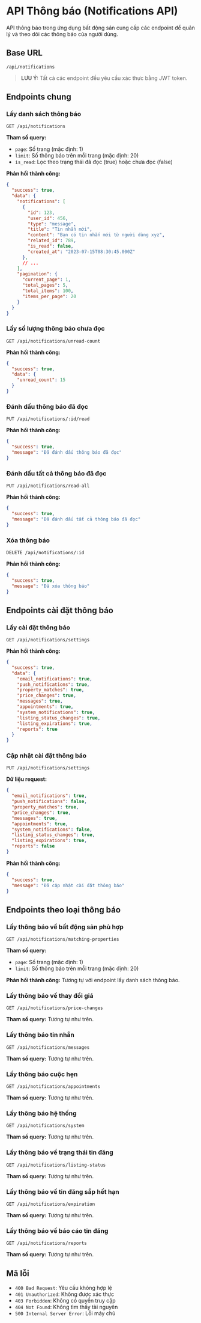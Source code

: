 # API Thông báo (Notifications API)

API thông báo trong ứng dụng bất động sản cung cấp các endpoint để quản lý và theo dõi các thông báo của người dùng.

## Base URL

```
/api/notifications
```

> **LƯU Ý:** Tất cả các endpoint đều yêu cầu xác thực bằng JWT token.

## Endpoints chung

### Lấy danh sách thông báo

```
GET /api/notifications
```

**Tham số query:**
- `page`: Số trang (mặc định: 1)
- `limit`: Số thông báo trên mỗi trang (mặc định: 20)
- `is_read`: Lọc theo trạng thái đã đọc (true) hoặc chưa đọc (false)

**Phản hồi thành công:**
```json
{
  "success": true,
  "data": {
    "notifications": [
      {
        "id": 123,
        "user_id": 456,
        "type": "message",
        "title": "Tin nhắn mới",
        "content": "Bạn có tin nhắn mới từ người dùng xyz",
        "related_id": 789,
        "is_read": false,
        "created_at": "2023-07-15T08:30:45.000Z"
      },
      // ...
    ],
    "pagination": {
      "current_page": 1,
      "total_pages": 5,
      "total_items": 100,
      "items_per_page": 20
    }
  }
}
```

### Lấy số lượng thông báo chưa đọc

```
GET /api/notifications/unread-count
```

**Phản hồi thành công:**
```json
{
  "success": true,
  "data": {
    "unread_count": 15
  }
}
```

### Đánh dấu thông báo đã đọc

```
PUT /api/notifications/:id/read
```

**Phản hồi thành công:**
```json
{
  "success": true,
  "message": "Đã đánh dấu thông báo đã đọc"
}
```

### Đánh dấu tất cả thông báo đã đọc

```
PUT /api/notifications/read-all
```

**Phản hồi thành công:**
```json
{
  "success": true,
  "message": "Đã đánh dấu tất cả thông báo đã đọc"
}
```

### Xóa thông báo

```
DELETE /api/notifications/:id
```

**Phản hồi thành công:**
```json
{
  "success": true,
  "message": "Đã xóa thông báo"
}
```

## Endpoints cài đặt thông báo

### Lấy cài đặt thông báo

```
GET /api/notifications/settings
```

**Phản hồi thành công:**
```json
{
  "success": true,
  "data": {
    "email_notifications": true,
    "push_notifications": true,
    "property_matches": true,
    "price_changes": true,
    "messages": true,
    "appointments": true,
    "system_notifications": true,
    "listing_status_changes": true,
    "listing_expirations": true,
    "reports": true
  }
}
```

### Cập nhật cài đặt thông báo

```
PUT /api/notifications/settings
```

**Dữ liệu request:**
```json
{
  "email_notifications": true,
  "push_notifications": false,
  "property_matches": true,
  "price_changes": true,
  "messages": true,
  "appointments": true,
  "system_notifications": false,
  "listing_status_changes": true,
  "listing_expirations": true,
  "reports": false
}
```

**Phản hồi thành công:**
```json
{
  "success": true,
  "message": "Đã cập nhật cài đặt thông báo"
}
```

## Endpoints theo loại thông báo

### Lấy thông báo về bất động sản phù hợp

```
GET /api/notifications/matching-properties
```

**Tham số query:**
- `page`: Số trang (mặc định: 1)
- `limit`: Số thông báo trên mỗi trang (mặc định: 20)

**Phản hồi thành công:** Tương tự với endpoint lấy danh sách thông báo.

### Lấy thông báo về thay đổi giá

```
GET /api/notifications/price-changes
```

**Tham số query:** Tương tự như trên.

### Lấy thông báo tin nhắn

```
GET /api/notifications/messages
```

**Tham số query:** Tương tự như trên.

### Lấy thông báo cuộc hẹn

```
GET /api/notifications/appointments
```

**Tham số query:** Tương tự như trên.

### Lấy thông báo hệ thống

```
GET /api/notifications/system
```

**Tham số query:** Tương tự như trên.

### Lấy thông báo về trạng thái tin đăng

```
GET /api/notifications/listing-status
```

**Tham số query:** Tương tự như trên.

### Lấy thông báo về tin đăng sắp hết hạn

```
GET /api/notifications/expiration
```

**Tham số query:** Tương tự như trên.

### Lấy thông báo về báo cáo tin đăng

```
GET /api/notifications/reports
```

**Tham số query:** Tương tự như trên.

## Mã lỗi

- `400 Bad Request`: Yêu cầu không hợp lệ
- `401 Unauthorized`: Không được xác thực
- `403 Forbidden`: Không có quyền truy cập
- `404 Not Found`: Không tìm thấy tài nguyên
- `500 Internal Server Error`: Lỗi máy chủ 